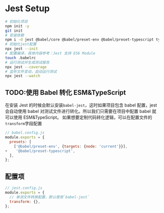 # Jest Setup

```bash
# 初始化项目
npm init -y
git init
# 安装依赖
npm i -d jest @babel/core @babel/preset-env @babel/preset-typescript typescript ts-node @types/jest
# 初始化jest配置
npx jest --init
# 配置编译，具体内容参考：Jest 支持 ES6 Module
touch .babelrc
# 运行测试并生成测试报告
npx jest --coverage
# 监听文件变动，自动运行测试
npx jest --watch
```

## TODO:使用 Babel 转化 ESM&TypeScript

在安装 Jest 的时候会默认安装`babel-jest`，这时如果项目包含 babel 配置，jest 会自动使用 babel 对测试文件进行转化。所以我们只需要在项目中配置 babel 就可以使用 ESM&TypeScript。
如果想要定制代码转化逻辑，可以在配置文件的`transform`字段配置

```JavaScript
// babel.config.js
module.exports = {
  presets: [
    ['@babel/preset-env', {targets: {node: 'current'}}],
+    '@babel/preset-typescript',
  ],
};
```

## 配置项

```JavaScript
// jest.config.js
module.exports = {
  // 单测文件转换配置，默认使用`babel-jest`
  transform: {},
};
```
